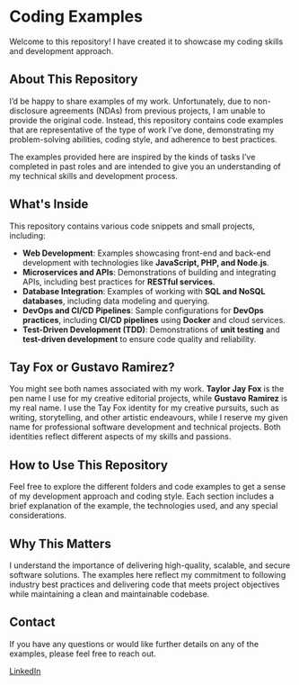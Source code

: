 Coding Examples
=======================

Welcome to this repository! I have created it to showcase my coding skills and development approach.

About This Repository
---------------------

I’d be happy to share examples of my work. Unfortunately, due to non-disclosure agreements (NDAs) from previous projects, I am unable to provide the original code. Instead, this repository contains code examples that are representative of the type of work I’ve done, demonstrating my problem-solving abilities, coding style, and adherence to best practices.

The examples provided here are inspired by the kinds of tasks I’ve completed in past roles and are intended to give you an understanding of my technical skills and development process.

What's Inside
-------------

This repository contains various code snippets and small projects, including:

*   **Web Development**: Examples showcasing front-end and back-end development with technologies like **JavaScript, PHP, and Node.js**.
*   **Microservices and APIs**: Demonstrations of building and integrating APIs, including best practices for **RESTful services**.
*   **Database Integration**: Examples of working with **SQL and NoSQL databases**, including data modeling and querying.
*   **DevOps and CI/CD Pipelines**: Sample configurations for **DevOps practices**, including **CI/CD pipelines** using **Docker** and cloud services.
*   **Test-Driven Development (TDD)**: Demonstrations of **unit testing** and **test-driven development** to ensure code quality and reliability.

Tay Fox or Gustavo Ramirez?
---------------------------

You might see both names associated with my work. **Taylor Jay Fox** is the pen name I use for my creative editorial projects, while **Gustavo Ramirez** is my real name. I use the Tay Fox identity for my creative pursuits, such as writing, storytelling, and other artistic endeavours, while I reserve my given name for professional software development and technical projects. Both identities reflect different aspects of my skills and passions.

How to Use This Repository
--------------------------

Feel free to explore the different folders and code examples to get a sense of my development approach and coding style. Each section includes a brief explanation of the example, the technologies used, and any special considerations.

Why This Matters
----------------

I understand the importance of delivering high-quality, scalable, and secure software solutions. The examples here reflect my commitment to following industry best practices and delivering code that meets project objectives while maintaining a clean and maintainable codebase.

Contact
-------

If you have any questions or would like further details on any of the examples, please feel free to reach out.

[LinkedIn](https://www.linkedin.com/in/gram-dev/)
